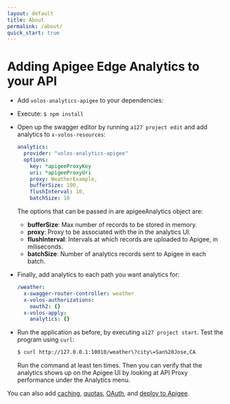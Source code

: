```yaml
---
layout: default
title: About
permalink: /about/
quick_start: true
---
```


# Adding Apigee Edge Analytics to your API

* Add `volos-analytics-apigee` to your dependencies:
* Execute: `$ npm install `
* Open up the swagger editor by running `a127 project edit`  and add analytics to `x-volos-resources`:

  ```yaml
  analytics:
    provider: "volos-analytics-apigee"
    options:
      key: *apigeeProxyKey
      uri: *apigeeProxyUri
      proxy: WeatherExample,
      bufferSize: 100,
      flushInterval: 10,
      batchSize: 10
  ```
  The options that can be passed in are apigeeAnalytics object are:
   * **bufferSize**: Max number of records to be stored in memory.
   * **proxy**: Proxy to be associated with the in the analytics UI.
   * **flushInterval**: Intervals at which records are uploaded to Apigee, in miliseconds.
   * **batchSize**: Number of analytics records sent to Apigee in each batch.

* Finally, add analytics to each path you want analytics for:
  ```yaml
  /weather:
    x-swagger-router-controller: weather
    x-volos-authorizations:
      oauth2: {}
    x-volos-apply:
      analytics: {}
  ```
* Run the application as before, by executing `a127 project start`. Test the program using `curl`:

  ```bash
  $ curl http://127.0.0.1:10010/weather\?city\=San%20Jose,CA
  ```

  Run the command at least ten times. Then you can verify that the analytics shows up on the Apigee UI by looking at API Proxy performance under the Analytics menu.

You can also add [caching](https://github.com/apigee-127/a127-documentation/wiki/Quick-Start:-Add-Caching), [quotas](https://github.com/apigee-127/a127-documentation/wiki/Quick-Start:-Add-Quota), [OAuth](https://github.com/apigee-127/a127-documentation/wiki/Quick-Start:-Add-Apigee-OAuth), and [deploy to Apigee](https://github.com/apigee-127/a127-documentation/wiki/Quick-Start:-Deploy-To-Apigee-Edge).